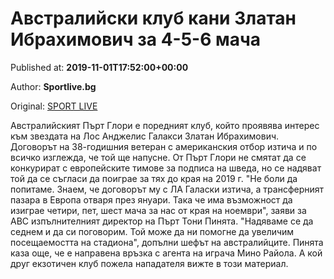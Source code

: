 
# Австралийски клуб кани Златан Ибрахимович за 4-5-6 мача

Published at: **2019-11-01T17:52:00+00:00**

Author: **Sportlive.bg**

Original: [SPORT LIVE](https://www.sportlive.bg/worldfootball/worldfootballother/avstralijski-klub-kani-zlatan-ibrahimovich-za-4-5-6-macha-1390878.html)

Австралийският Пърт Глори е поредният клуб, който проявява интерес към звездата на Лос Анджелис Галакси Златан Ибрахимович. Договорът на 38-годишния ветеран с американския отбор изтича и по всичко изглежда, че той ще напусне.
От Пърт Глори не смятат да се конкурират с европейските тимове за подписа на шведа, но се надяват той да се съгласи да поиграе за тях до края на 2019 г. "Не боли да попитаме. Знаем, че договорът му с ЛА Галаски изтича, а трансферният пазара в Европа отваря през януари. Така че има възможност да изиграе четири, пет, шест мача за нас от края на ноември", заяви за ABC изпълнителният директор на Пърт Тони Пинята.
"Надяваме се да седнем и да си поговорим. Той може да ни помогне да увеличим посещаемостта на стадиона", допълни шефът на австралийците. Пинята каза още, че е направена връзка с агента на играча Мино Райола. А кой друг екзотичен клуб пожела нападателя вижте в този материал.

